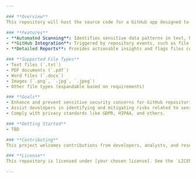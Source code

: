 ```yaml
---

### **Overview**
This repository will host the source code for a GitHub app designed to detect sensitive data within repositories. The app automatically scans files for personal, health, and other critical data types, ensuring compliance with privacy regulations and reducing the risk of data exposure.

### **Features**
- **Automated Scanning**: Identifies sensitive data patterns in text, PDFs, images, and more.
- **GitHub Integration**: Triggered by repository events, such as file uploads, commits, or pull requests.
- **Detailed Reports**: Provides actionable insights and flags files containing sensitive information, and how to resolve them.

### **Supported File Types**
- Text files (`.txt`)
- PDF documents (`.pdf`)
- Word files (`.docx`)
- Images (`.png`, `.jpg`, `.jpeg`)
- Other file types (expandable based on requirements)

### **Goals**
- Enhance and prevent sensitive security concerns for GitHub repositories.
- Assist developers in identifying and mitigating risks related to sensitive data exposure.
- Comply with privacy standards like GDPR, HIPAA, and others.

### **Getting Started**
- TBD

### **Contributing**
This project welcomes contributions from developers, analysts, and researchers. Check out the `CONTRIBUTING.md` file for guidelines on how to get involved.

### **License**
This repository is licensed under [your chosen license]. See the `LICENSE` file for more details.

---
```


